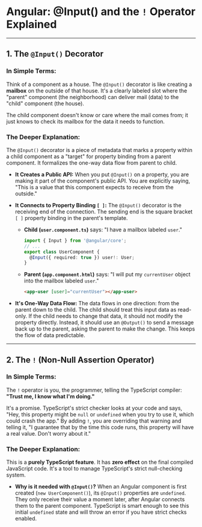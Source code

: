 # Angular: @Input() and the `!` Operator Explained

---

## 1. The `@Input()` Decorator

### In Simple Terms:

Think of a component as a house. The `@Input()` decorator is like creating a **mailbox** on the outside of that house. It's a clearly labeled slot where the "parent" component (the neighborhood) can deliver mail (data) to the "child" component (the house).

The child component doesn't know or care where the mail comes from; it just knows to check its mailbox for the data it needs to function.

### The Deeper Explanation:

The `@Input()` decorator is a piece of metadata that marks a property within a child component as a "target" for property binding from a parent component. It formalizes the one-way data flow from parent to child.

* **It Creates a Public API:** When you put `@Input()` on a property, you are making it part of the component's public API. You are explicitly saying, "This is a value that this component expects to receive from the outside."

* **It Connects to Property Binding `[ ]`:** The `@Input()` decorator is the receiving end of the connection. The sending end is the square bracket `[ ]` property binding in the parent's template.

    * **Child (`user.component.ts`)** says: "I have a mailbox labeled `user`."
        ```typescript
        import { Input } from '@angular/core';
        // ...
        export class UserComponent {
          @Input({ required: true }) user!: User; 
        }
        ```

    * **Parent (`app.component.html`)** says: "I will put my `currentUser` object into the mailbox labeled `user`."
        ```html
        <app-user [user]="currentUser"></app-user>
        ```

* **It's One-Way Data Flow:** The data flows in one direction: from the parent down to the child. The child should treat this input data as read-only. If the child needs to change that data, it should not modify the property directly. Instead, it should use an `@Output()` to send a message back up to the parent, asking the parent to make the change. This keeps the flow of data predictable.

---

## 2. The `!` (Non-Null Assertion Operator)

### In Simple Terms:

The `!` operator is you, the programmer, telling the TypeScript compiler: **"Trust me, I know what I'm doing."**

It's a promise. TypeScript's strict checker looks at your code and says, "Hey, this property might be `null` or `undefined` when you try to use it, which could crash the app." By adding `!`, you are overriding that warning and telling it, "I guarantee that by the time this code runs, this property will have a real value. Don't worry about it."

### The Deeper Explanation:

This is a **purely TypeScript feature**. It has **zero effect** on the final compiled JavaScript code. It's a tool to manage TypeScript's strict null-checking system.

* **Why is it needed with `@Input()`?**
    When an Angular component is first created (`new UserComponent()`), its `@Input()` properties are `undefined`. They only receive their value a moment later, after Angular connects them to the parent component. TypeScript is smart enough to see this initial `undefined` state and will throw an error if you have strict checks enabled.
